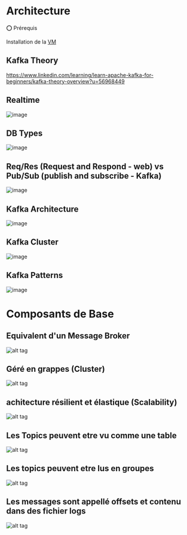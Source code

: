 # Architecture

:o: Prérequis

Installation de la [VM](VM)

## Kafka Theory

https://www.linkedin.com/learning/learn-apache-kafka-for-beginners/kafka-theory-overview?u=56968449


## Realtime

![image](./images/timeseries.png)

## DB Types

![image](./images/rdbns-types.png)

## Req/Res (Request and Respond - web) vs Pub/Sub (publish and subscribe - Kafka)

![image](./images/_model.png)

## Kafka Architecture

![image](./images/architectures.png)

## Kafka Cluster

![image](./images/cluster.png)

## Kafka Patterns

![image](./images/es-cqrs.png)


# Composants de Base 

## Equivalent d'un Message Broker

![alt tag](./images/pubsub.png)

## Géré en grappes (Cluster)

![alt tag](./images/zookeeper.png)

## achitecture résilient et élastique (Scalability)

![alt tag](./images/cluster.png)

## Les Topics peuvent etre vu comme une table

![alt tag](./images/Topic.png)

## Les topics peuvent etre lus en groupes

![alt tag](./images/consumer-group.png)

## Les messages sont appellé offsets et contenu dans des fichier logs

![alt tag](./images/consumer-offset.png)
